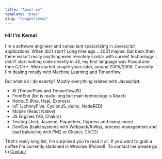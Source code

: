 ```yaml
---
title: "About me"
template: "page"
slug: "/pages/about"
---
```


### Hi! I'm Kemal

I'm a software engineer and consultant specializing in Javascript applications. When did I start? Long time ago... 2001 maybe. But back then there wasn't really anything even remotely similar with current technology. I didn't start writing code directly in JS, my first language was Pascal and then C/C++. Web started couple years later, around 2005/2006. Currently I'm dealing mostly with Machine Learning and Tensorflow.

But what do I do exactly? Mostly everything related with Javascript:
- AI (TensorFlow and TensorflowJS)
- FrontEnd (list is really long but main technology is React)
- NodeJS (Koa, Hapi, Express)
- IoT (JohnnyFive, CyclonJS, duino, NodeRED)
- Mobile (React Native)
- JS Engines (V8, Chakra)
- Testing (Jest, Jasmine, Puppeteer, Cypress and many more)
- DevOps (build systems with Webpack/Rollup, process management and load balancing with PM2 or Cluster, CI/CD)

That's really long list, I'm surprised you're read it all. If you want to grab a coffee I'm currently stationed in Wroclaw (Poland). To contact me please go to [Contact](/contact)